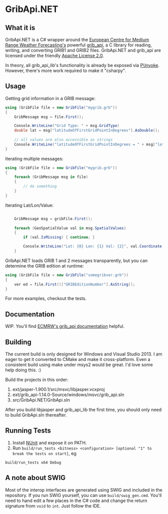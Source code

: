# GribApi.NET

## What it is
GribApi.NET is a C# wrapper around the [European Centre for Medium Range Weather Forecasting's](http://www.ecmwf.int/) powerful [grib_api](https://software.ecmwf.int/wiki/display/GRIB/Home), a C library for reading, writing, and converting GRIB1 and GRIB2 files. GribApi.NET and grib_api are licensed under the friendly [Apache License 2.0](http://www.apache.org/licenses/LICENSE-2.0).

In theory, all grib_api_lib's functionality is already be exposed via [P\Invoke](https://msdn.microsoft.com/en-us/library/aa446536.aspx). However, there's more work required to make it "csharpy".

## Usage
Getting grid information in a GRIB message:
```csharp
using (GribFile file = new GribFile("mygrib.grb"))
{
	GribMessage msg = file.First();

	Console.WriteLine("Grid Type: " + msg.GridType)
	double lat = msg["latitudeOfFirstGridPointInDegrees"].AsDouble();
	
	// all values are also accessible as strings
	Console.WriteLine("latitudeOfFirstGridPointInDegrees = " + msg["latitudeOfFirstGridPointInDegrees"].AsString());
}
```

Iterating multiple messages:
```csharp
using (GribFile file = new GribFile("mygrib.grb"))
{
	foreach (GribMessage msg in file)
	{
		// do something
	}
}
```

Iterating Lat/Lon/Value:
```csharp

	GribMessage msg = gribFile.First();
	
	foreach (GeoSpatialValue val in msg.SpatialValues)
	{
		if (val.IsMissing) { continue; }

		Console.WriteLine("Lat: {0} Lon: {1} Val: {2}", val.Coordinate.Latitude, val.Coordinate.Longitude, val.Value);
	}
```

GribApi.NET loads GRIB 1 and 2 messages transparently, but you can determine the GRIB edition at runtime:
```csharp
using (GribFile file = new GribFile("somegribver.grb"))
{
	ver ed = file.First()["GRIBEditionNumber"].AsString();
}
```

For more examples, checkout the tests.

## Documentation
WIP. You'll find [ECMRW's grib_api documentation](https://software.ecmwf.int/wiki/display/GRIB/Documentation) helpful.

## Building
The current build is only designed for Windows and Visual Studio 2013. I am eager to get it converted to CMake and make it cross-platform. Even a consistent build using make under msys2 would be great. I'd love some help doing this. :)

Build the projects in this order:

1. ext/jasper-1.900.1/src/msvc/libjasper.vcxproj
2. ext/grib_api-1.14.0-Source/windows/msvc/grib_api.sln
3. src/GribApi.NET/GribApi.sln

After you build libjasper and grib_api_lib the first time, you should only need to build GribApi.sln thereafter.

## Running Tests
1. Install [NUnit](http://www.nunit.org/) and expose it on PATH.
2. Run `build/run_tests <bitness> <configuration> [optional "1" to break the tests on start]`, eg
```shell
build/run_tests x64 Debug
```

## A note about SWIG
Most of the interop interfaces are generated using SWIG and included in the repository. If you run SWIG yourself, you can use `build/swig_gen.cmd`. You'll need to hand edit a few places in the C# code and change the return signature from `void` to `int`. Just follow the IDE.
